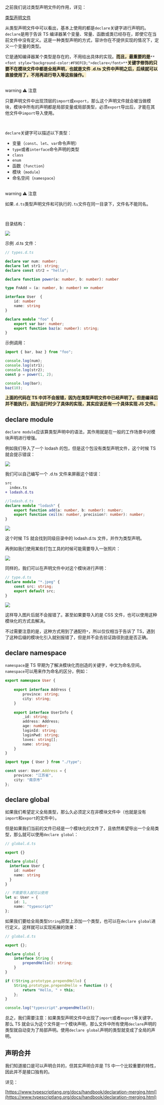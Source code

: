 之前我们说过类型声明文件的作用，详见：

[类型声明文件](https://www.yuque.com/xiechen/wz37ci/tt8ntg1gkbo5fdyq)



从类型声明文件中可以看出，基本上使用的都是`declare`关键字进行声明的。`declare`是用于告诉 TS 编译器某个变量、常量、函数或类已经存在，即使它在当前文件中没有定义。这是一种类型声明的方式，容许你在不提供实现的情况下，定义一个变量的类型。

它是通知编译器某个类型是存在的，不用给出具体的实现。**<font style="background-color:#F9EFCD;">而且，最重要的是</font>**`**<font style="background-color:#F9EFCD;">declare</font>**`**<font style="background-color:#F9EFCD;">关键字修饰的只要不在模块文件中都是全局声明，也就是文件 .d.ts 文件中声明之后，后续就可以直接使用了，不用再进行导入等这些操作。</font>**

<br/>warning
⚠️ 注意

只要声明文件中出现顶层的`import`或`export`，那么这个声明文件就会被当做模块，模块中所有的声明都是局部变量或局部类型，必须`export`导出后，才能在其他文件中`import`导入使用。

<br/>



`declare`关键字可以描述以下类型：

+ 变量（`const`、`let`、`var`命令声明）
+ `type`或者`interface`命令声明的类型
+ `class`
+ `enum`
+ 函数（`function`）
+ 模块（`module`）
+ 命名空间（`namespace`）

<br/>warning
⚠️ 注意

如果`.d.ts`类型声明文件和可执行的`.ts`文件在同一目录下，文件名不能同名。

<br/>

目录结构：

![](imgs/1736216701604-399e93ca-f77b-412b-87e8-cc2f5fddc9f7.png)

示例 .d.ts 文件：

```typescript
// types.d.ts

declare var num: number;
declare let str1: string;
declare const str2 = "hello";

declare function power(a: number, b: number): number

type FnAdd = (a: number, b: number) => number

interface User  { 
    id: number
    name: string
}

declare module "foo" { 
    export var bar: number;
    export function baz(a: number): string;
}
```

示例调用：

```typescript
import { bar, baz } from "foo";

console.log(num);
console.log(str1);
console.log(str2);
const p = power(1, 2);

console.log(bar);
baz(10);
```

**<font style="background-color:#F9EFCD;">上面的代码在 TS 中并不会报错，因为在类型声明文件中已经声明了。但是编译后并不能执行，因为运行时少了具体的实现，其实应该还有一个具体实现 JS 文件。</font>**

**<font style="background-color:#F9EFCD;"></font>**

##  declare module
`declare module`应该算类型声明中的语法，其作用就是在一般的工作场景中对模块声明进行增强。

例如我们导入了一个 lodash 的包，但是这个包没有类型声明文件，这个时候 TS 就会提示错误：

![](imgs/1736217102829-2f1542c1-7589-467a-8b60-9059c9606a86.png)

我们可以自己编写一个 .d.ts 文件来屏蔽这个错误：

```diff
src
  index.ts
+ lodash.d.ts
```

```typescript
//lodash.d.ts
declare module "lodash" {
    export function add(a: number, b: number): number;
    export function ceil(n: number, precision?: number): number;
}
```

![](imgs/1736217216470-cd2a1098-8092-4320-a9c7-d36cbc0b5e29.png)

这个时候 TS 就会找到同级目录中的 lodash.d.ts 文件，并作为类型声明。



再例如我们使用某些打包工具的时候可能需要导入一张照片：

![](imgs/1736217353861-0600d65e-7927-4580-a674-1e2432234963.png)

同样的，我们可以在声明文件中对这个模块进行声明：

```typescript
// type.d.ts
declare module "*.jpeg" {
    const src: string;
    export default src;
}
```

![](imgs/1736217428216-758e772a-bf51-4cee-b52c-15c1887f203f.png)

这样导入图片后就不会报错了。甚至如果要导入的是 CSS 文件，也可以使用这种模块化的方式去解决。

不过需要注意的是，这种方式用到了通配符`*`，所以仅仅相当于告诉了 TS，遇到了这种后缀的模块化引入就别报错了，但是并不会去验证路径到底是否正确。



##  declare namespace
`namespace`是 TS 早期为了解决模块化而创造的关键字，中文为命名空间。`namespace`可以用来作为命名的区分，例如：

```typescript
export namespace User {
  
    export interface Address {
        province: string;
        city: string;
    }
  
    export interface UserInfo {
        _id: string;
        address: Address;
        age: number;
        loginId: string;
        loginPwd: string;
        loves: string[];
        name: string;
    }
}
```

```typescript
import type { User } from "./type";

const user: User.Address = {
    province: "江苏省",
    city: "南京市"
};
```



##  declare global
如果我们希望定义全局类型，那么久必须定义在非模块文件中（也就是没有`import`和`export`的文件中）。

但是如果我们当前的文件已经是一个模块化的文件了，且依然希望导出一个全局类型，那么就可以使用`declare global`：

```typescript
// global.d.ts

export {}

declare global{
  interface User { 
    id: number
    name: string
  }
}
```

```typescript
// 不需要导入就可以使用
let u: User = {
    id: 1,
    name: "typescript"
};
```



如果我们要给全局类型`String`原型上添加一个类型，也可以在`declare global`进行定义，这样就可以实现拓展的效果：

```typescript
// global.d.ts

export {};

declare global {
    interface String {
        prependHello(): string;
    }
}
```

```typescript
if (!String.prototype.prependHello) {
    String.prototype.prependHello = function () {
        return "Hello, " + this;
    };
}

console.log("typescript".prependHello());
```



总之，我们需要注意：如果类型声明文件中出现了`import`或者`export`等关键字，那么 TS 就会认为这个文件是一个模块声明，那么文件中所有使用`declare`声明的类型就自动变为了局部声明。使用`declare global`声明的类型就变成了全局的声明。



##  声明合并
我们知道接口是可以声明合并的，但其实声明合并是 TS 中一个比较重要的特性，因此并不是接口独有的。

详见：

[https://www.typescriptlang.org/docs/handbook/declaration-merging.html](https://www.typescriptlang.org/docs/handbook/declaration-merging.html)

